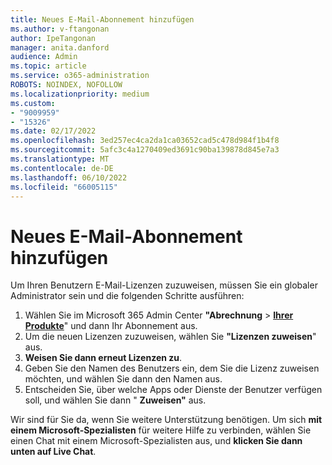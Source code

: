 ```yaml
---
title: Neues E-Mail-Abonnement hinzufügen
ms.author: v-ftangonan
author: IpeTangonan
manager: anita.danford
audience: Admin
ms.topic: article
ms.service: o365-administration
ROBOTS: NOINDEX, NOFOLLOW
ms.localizationpriority: medium
ms.custom:
- "9009959"
- "15326"
ms.date: 02/17/2022
ms.openlocfilehash: 3ed257ec4ca2da1ca03652cad5c478d984f1b4f8
ms.sourcegitcommit: 5afc3c4a1270409ed3691c90ba139878d845e7a3
ms.translationtype: MT
ms.contentlocale: de-DE
ms.lasthandoff: 06/10/2022
ms.locfileid: "66005115"
---
```

# <a name="add-new-email-subscription"></a>Neues E-Mail-Abonnement hinzufügen

Um Ihren Benutzern E-Mail-Lizenzen zuzuweisen, müssen Sie ein globaler Administrator sein und die folgenden Schritte ausführen:

1. Wählen Sie im Microsoft 365 Admin Center **"Abrechnung** > [**Ihrer Produkte**](https://admin.microsoft.com/AdminPortal/Home?ref=subscriptions)" und dann Ihr Abonnement aus.
2. Um die neuen Lizenzen zuzuweisen, wählen Sie **"Lizenzen zuweisen**" aus.
3. **Weisen Sie dann erneut Lizenzen zu**.
4. Geben Sie den Namen des Benutzers ein, dem Sie die Lizenz zuweisen möchten, und wählen Sie dann den Namen aus.
5. Entscheiden Sie, über welche Apps oder Dienste der Benutzer verfügen soll, und wählen Sie dann " **Zuweisen"** aus.

Wir sind für Sie da, wenn Sie weitere Unterstützung benötigen. Um sich **mit einem Microsoft-Spezialisten** für weitere Hilfe zu verbinden, wählen Sie einen Chat mit einem Microsoft-Spezialisten aus, und **klicken Sie dann unten auf Live Chat**.

